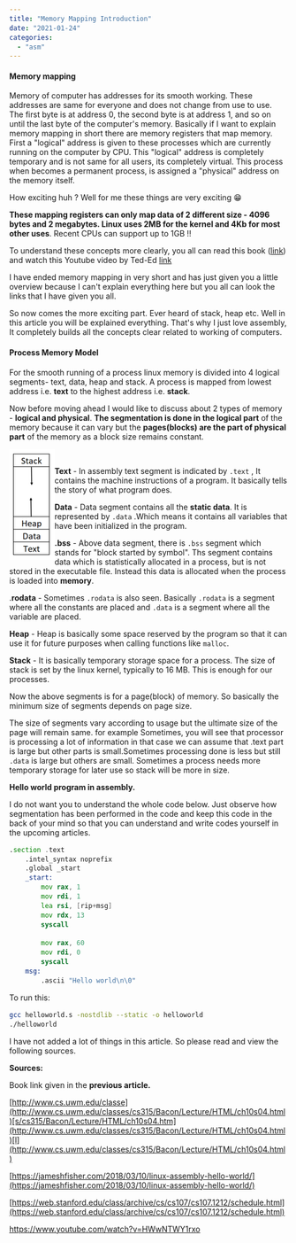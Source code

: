 ```yaml
---
title: "Memory Mapping Introduction"
date: "2021-01-24"
categories: 
  - "asm"
---
```


#### **Memory mapping**

Memory of computer has addresses for its smooth working. These addresses are same for everyone and does not change from use to use. The first byte is at address 0, the second byte is at address 1, and so on until the last byte of the computer's memory. Basically if I want to explain memory mapping in short there are memory registers that map memory. First a "logical" address is given to these processes which are currently running on the computer by CPU. This "logical" address is completely temporary and is not same for all users, its completely virtual. This process when becomes a permanent process, is assigned a "physical" address on the memory itself.

How exciting huh ? Well for me these things are very exciting 😁

**These mapping registers can only map data of 2 different size - 4096 bytes and 2 megabytes. Linux uses 2MB for the kernel and 4Kb for most other uses**. Recent CPUs can support up to 1GB !!

To understand these concepts more clearly, you all can read this book ([link](http://library.bagrintsev.me/ASM/Introduction%20to%2064bit%20Intel%20Assembly%20Language%20Programming%20for%20Linux.2011.pdf)) and watch this Youtube video by Ted-Ed [link](https://www.youtube.com/watch?v=p3q5zWCw8J4&t=22s)

I have ended memory mapping in very short and has just given you a little overview because I can't explain everything here but you all can look the links that I have given you all.

So now comes the more exciting part. Ever heard of stack, heap etc. Well in this article you will be explained everything. That's why I just love assembly, It completely builds all the concepts clear related to working of computers.

#### **Process Memory Model**

For the smooth running of a process linux memory is divided into 4 logical segments- text, data, heap and stack. A process is mapped from lowest address i.e. **text** to the highest address i.e. **stack**.

Now before moving ahead I would like to discuss about 2 types of memory - **logical and physical**. **The segmentation is done in the logical part** of the memory because it can vary but the **pages(blocks) are the part of physical part** of the memory as a block size remains constant.

<img src="/images/process-memory-dia.png" align="left">
<br>

**Text** - In assembly text segment is indicated by `.text` , It contains the machine instructions of a program. It basically tells the story of what program does.

**Data** - Data segment contains all the **static data**. It is represented by `.data` .Which means it contains all variables that have been initialized in the program.

**.bss** - Above data segment, there is `.bss` segment which stands for "block started by symbol". Ths segment contains data which is statistically allocated in a process, but is not stored in the executable file. Instead this data is allocated when the process is loaded into **memory**.

.**rodata** - Sometimes `.rodata` is also seen. Basically `.rodata` is a segment where all the constants are placed and `.data` is a segment where all the variable are placed.

**Heap** - Heap is basically some space reserved by the program so that it can use it for future purposes when calling functions like `malloc`.

**Stack** - It is basically temporary storage space for a process. The size of stack is set by the linux kernel, typically to 16 MB. This is enough for our processes.

Now the above segments is for a page(block) of memory. So basically the minimum size of segments depends on page size.

The size of segments vary according to usage but the ultimate size of the page will remain same. for example Sometimes, you will see that processor is processing a lot of information in that case we can assume that .text part is large but other parts is small.Sometimes processing done is less but still `.data` is large but others are small. Sometimes a process needs more temporary storage for later use so stack will be more in size.

**Hello world program in assembly.**

I do not want you to understand the whole code below. Just observe how segmentation has been performed in the code and keep this code in the back of your mind so that you can understand and write codes yourself in the upcoming articles.

```asm
.section .text
    .intel_syntax noprefix 
    .global _start
    _start:
        mov rax, 1
        mov rdi, 1
        lea rsi, [rip+msg]
        mov rdx, 13
        syscall
        
        mov rax, 60
        mov rdi, 0
        syscall
    msg:
        .ascii "Hello world\n\0" 
```
To run this:

```sh
gcc helloworld.s -nostdlib --static -o helloworld
./helloworld
```
I have not added a lot of things in this article. So please read and view the following sources.

**Sources:**

Book link given in the **previous article.**

[http://www.cs.uwm.edu/classe](http://www.cs.uwm.edu/classes/cs315/Bacon/Lecture/HTML/ch10s04.html)[s/cs315/Bacon/Lecture/HTML/ch10s04.htm](http://www.cs.uwm.edu/classes/cs315/Bacon/Lecture/HTML/ch10s04.html)[l](http://www.cs.uwm.edu/classes/cs315/Bacon/Lecture/HTML/ch10s04.html)

[https://jameshfisher.com/2018/03/10/linux-assembly-hello-world/](https://jameshfisher.com/2018/03/10/linux-assembly-hello-world/)

[https://web.stanford.edu/class/archive/cs/cs107/cs107.1212/schedule.html](https://web.stanford.edu/class/archive/cs/cs107/cs107.1212/schedule.html)

https://www.youtube.com/watch?v=HWwNTWY1rxo
